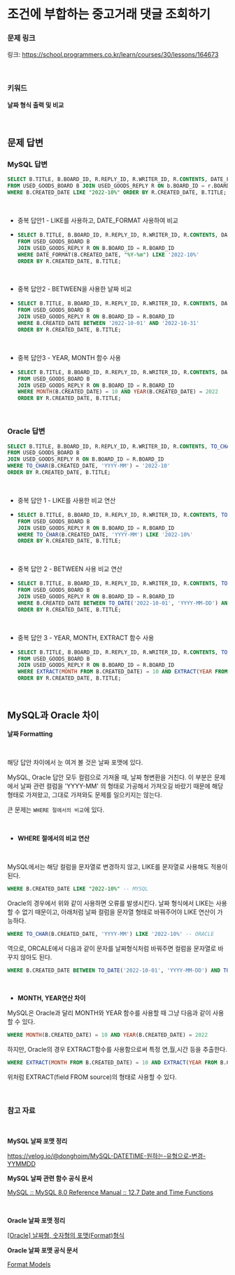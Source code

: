 # 조건에 부합하는 중고거래 댓글 조회하기

### 문제 링크

링크: https://school.programmers.co.kr/learn/courses/30/lessons/164673

<BR>

### 키워드

**날짜 형식 출력 및 비교**

<BR>

## 문제 답변

### MySQL 답변

```sql
SELECT B.TITLE, B.BOARD_ID, R.REPLY_ID, R.WRITER_ID, R.CONTENTS, DATE_FORMAT(R.CREATED_DATE, "%Y-%m-%d") AS CREATED_DATE
FROM USED_GOODS_BOARD B JOIN USED_GOODS_REPLY R ON b.BOARD_ID = r.BOARD_ID
WHERE B.CREATED_DATE LIKE "2022-10%" ORDER BY R.CREATED_DATE, B.TITLE;
```

<br>

- 중복 답안1 -  LIKE를 사용하고, DATE_FORMAT 사용하여 비교

- ```sql
  SELECT B.TITLE, B.BOARD_ID, R.REPLY_ID, R.WRITER_ID, R.CONTENTS, DATE_FORMAT(R.CREATED_DATE, "%Y-%m-%d") AS CREATED_DATE
  FROM USED_GOODS_BOARD B
  JOIN USED_GOODS_REPLY R ON B.BOARD_ID = R.BOARD_ID
  WHERE DATE_FORMAT(B.CREATED_DATE, "%Y-%m") LIKE '2022-10%'
  ORDER BY R.CREATED_DATE, B.TITLE;
  ```

<br>

- 중복 답안2 - BETWEEN을 사용한 날짜 비교

- ```sql
  SELECT B.TITLE, B.BOARD_ID, R.REPLY_ID, R.WRITER_ID, R.CONTENTS, DATE_FORMAT(R.CREATED_DATE, "%Y-%m-%d") AS CREATED_DATE
  FROM USED_GOODS_BOARD B
  JOIN USED_GOODS_REPLY R ON B.BOARD_ID = R.BOARD_ID
  WHERE B.CREATED_DATE BETWEEN '2022-10-01' AND '2022-10-31'
  ORDER BY R.CREATED_DATE, B.TITLE;
  ```

<br>

- 중복 답안3 - YEAR, MONTH 함수 사용

- ```sql
  SELECT B.TITLE, B.BOARD_ID, R.REPLY_ID, R.WRITER_ID, R.CONTENTS, DATE_FORMAT(R.CREATED_DATE, "%Y-%m-%d") AS CREATED_DATE
  FROM USED_GOODS_BOARD B
  JOIN USED_GOODS_REPLY R ON B.BOARD_ID = R.BOARD_ID
  WHERE MONTH(B.CREATED_DATE) = 10 AND YEAR(B.CREATED_DATE) = 2022
  ORDER BY R.CREATED_DATE, B.TITLE;
  ```

<BR>

### Oracle 답변

```sql
SELECT B.TITLE, B.BOARD_ID, R.REPLY_ID, R.WRITER_ID, R.CONTENTS, TO_CHAR(R.CREATED_DATE, 'YYYY-MM-DD') AS CREATED_DATE
FROM USED_GOODS_BOARD B
JOIN USED_GOODS_REPLY R ON B.BOARD_ID = R.BOARD_ID
WHERE TO_CHAR(B.CREATED_DATE, 'YYYY-MM') = '2022-10'
ORDER BY R.CREATED_DATE, B.TITLE;
```

<br>

- 중복 답안 1 - LIKE를 사용한 비교 연산

- ```sql
  SELECT B.TITLE, B.BOARD_ID, R.REPLY_ID, R.WRITER_ID, R.CONTENTS, TO_CHAR(R.CREATED_DATE, 'YYYY-MM-DD') AS CREATED_DATE
  FROM USED_GOODS_BOARD B
  JOIN USED_GOODS_REPLY R ON B.BOARD_ID = R.BOARD_ID
  WHERE TO_CHAR(B.CREATED_DATE, 'YYYY-MM') LIKE '2022-10%'
  ORDER BY R.CREATED_DATE, B.TITLE;
  ```

<BR>

- 중복 답안 2 - BETWEEN 사용 비교 연산

- ```sql
  SELECT B.TITLE, B.BOARD_ID, R.REPLY_ID, R.WRITER_ID, R.CONTENTS, TO_CHAR(R.CREATED_DATE, 'YYYY-MM-DD') AS CREATED_DATE
  FROM USED_GOODS_BOARD B
  JOIN USED_GOODS_REPLY R ON B.BOARD_ID = R.BOARD_ID
  WHERE B.CREATED_DATE BETWEEN TO_DATE('2022-10-01', 'YYYY-MM-DD') AND TO_DATE('2022-10-31', 'YYYY-MM-DD')
  ORDER BY R.CREATED_DATE, B.TITLE;
  ```
  
  <BR>

- 중복 답안 3 - YEAR, MONTH, EXTRACT 함수 사용

- ```sql
  SELECT B.TITLE, B.BOARD_ID, R.REPLY_ID, R.WRITER_ID, R.CONTENTS, TO_CHAR(R.CREATED_DATE, 'YYYY-MM-DD') AS CREATED_DATE
  FROM USED_GOODS_BOARD B
  JOIN USED_GOODS_REPLY R ON B.BOARD_ID = R.BOARD_ID
  WHERE EXTRACT(MONTH FROM B.CREATED_DATE) = 10 AND EXTRACT(YEAR FROM B.CREATED_DATE) = 2022
  ORDER BY R.CREATED_DATE, B.TITLE;
  ```

<br>

## MySQL과 Oracle 차이

**날짜 Formatting**

<br>

해당 답안 차이에서 눈 여겨 볼 것은 날짜 포맷에 있다. 

MySQL, Oracle 답안 모두 컬럼으로 가져올 때, 날짜 형변환을 거친다. 이 부분은 문제에서 날짜 관련 컬럼을 'YYYY-MM' 의 형태로 가공해서 가져오길 바랐기 때문에 해당 형태로 가져왔고, 그대로 가져와도 문제를 일으키지는 않는다.

큰 문제는 `WHERE 절에서의 비교`에 있다.

<br>

- **WHERE 절에서의 비교 연산**

<BR>

MySQL에서는 해당 컬럼을 문자열로 변경하지 않고, LIKE를 문자열로 사용해도 적용이 된다.

```sql
WHERE B.CREATED_DATE LIKE "2022-10%" -- MYSQL
```

Oracle의 경우에서 위와 같이 사용하면 오류를 발생시킨다. 날짜 형식에서 LIKE는 사용할 수 없기 때문이고, 아래처럼 날짜 컬럼을 문자열 형태로 바꿔주어야 LIKE 연산이 가능하다.

```sql
WHERE TO_CHAR(B.CREATED_DATE, 'YYYY-MM') LIKE '2022-10%' -- ORACLE
```

역으로, ORCALE에서 다음과 같이 문자를 날짜형식처럼 바꿔주면 컬럼을 문자열로 바꾸지 않아도 된다.

```sql
WHERE B.CREATED_DATE BETWEEN TO_DATE('2022-10-01', 'YYYY-MM-DD') AND TO_DATE('2022-10-31', 'YYYY-MM-DD')
```

<br>

- **MONTH, YEAR연산 차이**

MySQL은 Oracle과 달리 MONTH와 YEAR 함수를 사용할 때 그냥 다음과 같이 사용할 수 있다.

```sql
WHERE MONTH(B.CREATED_DATE) = 10 AND YEAR(B.CREATED_DATE) = 2022
```

하지만, Oracle의 경우 EXTRACT함수를 사용함으로써 특정 연,월,시간 등을 추출한다.

```sql
WHERE EXTRACT(MONTH FROM B.CREATED_DATE) = 10 AND EXTRACT(YEAR FROM B.CREATED_DATE) = 2
```

위처럼 EXTRACT(field FROM source)의 형태로 사용할 수 있다.



<br>

### 참고 자료

<br>

**MySQL 날짜 포맷 정리**

https://velog.io/@donghoim/MySQL-DATETIME-원하는-유형으로-변경-YYMMDD

**MySQL 날짜 관련 함수 공식 문서**

[MySQL :: MySQL 8.0 Reference Manual :: 12.7 Date and Time Functions](https://dev.mysql.com/doc/refman/8.0/en/date-and-time-functions.html)

<br>

**Oracle 날짜 포맷 정리**

[[Oracle] 날짜형, 숫자형의 포맷(Format)형식](https://kr98gyeongim.tistory.com/100)

**Oracle 날짜 포맷 공식 문서**

[Format Models](https://docs.oracle.com/database/121/SQLRF/sql_elements004.htm#SQLRF00211)
